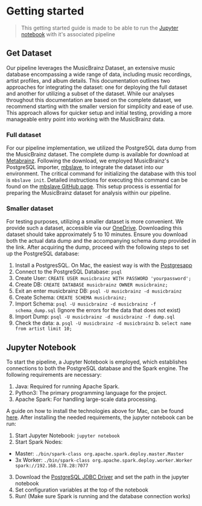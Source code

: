 # Getting started

> This getting started guide is made to be able to run the [Jupyter notebook](../notebooks/spark.ipynb) with it's associated pipeline

## Get Dataset

Our pipeline leverages the MusicBrainz Dataset, an extensive music database encompassing a wide range of data, including music recordings, artist profiles, and album details. This documentation outlines two approaches for integrating the dataset: one for deploying the full dataset and another for utilizing a subset of the dataset. While our analyses throughout this documentation are based on the complete dataset, we recommend starting with the smaller version for simplicity and ease of use. This approach allows for quicker setup and initial testing, providing a more manageable entry point into working with the MusicBrainz data.

### Full dataset

For our pipeline implementation, we utilized the PostgreSQL data dump from the MusicBrainz dataset. The complete dump is available for download at [Metabrainz](https://metabrainz.org/datasets/postgres-dumps#musicbrainz). Following the download, we employed MusicBrainz's PostgreSQL importer, [mbslave](https://github.com/acoustid/mbslave#database-setup), to integrate the dataset into our environment. The critical command for initializing the database with this tool is `mbslave init`. Detailed instructions for executing this command can be found on the [mbslave GitHub page](https://github.com/acoustid/mbslave#database-setup). This setup process is essential for preparing the MusicBrainz dataset for analysis within our pipeline.

### Smaller dataset

For testing purposes, utilizing a smaller dataset is more convenient. We provide such a dataset, accessible via our [OneDrive](https://1drv.ms/f/s!AqG36zRZC6b8kE_cVyJCYsaPgnTE?e=EFnXUW). Downloading this dataset should take approximately 5 to 10 minutes. Ensure you download both the actual data dump and the accompanying schema dump provided in the link. After acquiring the dump, proceed with the following steps to set up the PostgreSQL database:

1. Install a PostgresSQL. On Mac, the easiest way is with the [Postgresapp](https://postgresapp.com/) 
2. Connect to the PostgreSQL Database: `psql`
3. Create User: `CREATE USER musicbrainz WITH PASSWORD 'yourpassword';`
4. Create DB: `CREATE DATABASE musicbrainz OWNER musicbrainz;`
5. Exit an enter musicbrainz DB: `psql -U musicbrainz -d musicbrainz`
6. Create Schema: `CREATE SCHEMA musicbrainz;`
7. Import Schema: `psql -U musicbrainz -d musicbrainz -f schema_dump.sql` (Ignore the errors for the data that does not exist)
8. Import Dump: `psql -U musicbrainz -d musicbrainz -f dump.sql`
9. Check the data:
    a. `psql -U musicbrainz -d musicbrainz`
    b. `select name from artist limit 10;`

## Jupyter Notebook

To start the pipeline, a Jupyter Notebook is employed, which establishes connections to both the PostgreSQL database and the Spark engine. The following requirements are necessary:

1. Java: Required for running Apache Spark.
1. Python3: The primary programming language for the project.
1. Apache Spark: For handling large-scale data processing. 

A guide on how to install the technologies above for Mac, can be found [here](https://gist.github.com/daniel-vera-g/2c3deb6f7c0574698ac5c32a4d9913ca). After installing the needed requirements, the jupyter notebook can be run:

1. Start Jupyter Notebook: `jupyter notebook`
2. Start Spark Nodes:
  - Master: `./bin/spark-class org.apache.spark.deploy.master.Master`
  - 3x Worker: `./bin/spark-class org.apache.spark.deploy.worker.Worker spark://192.168.178.28:7077`
3. Download the [PostgreSQL JDBC Driver](https://jdbc.postgresql.org/) and set the path in the jupyter notebook
4. Set configuration variables at the top of the notebook
5. Run! (Make sure Spark is running and the database connection works)
